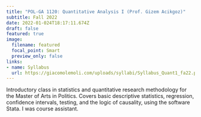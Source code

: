 ```yaml
---
title: "POL-GA 1120: Quantitative Analysis I (Prof. Gizem Acikgoz)"
subtitle: Fall 2022
date: 2022-01-024T18:17:11.674Z
draft: false
featured: true
image:
  filename: featured
  focal_point: Smart
  preview_only: false
links:
- name: Syllabus
  url: https://giacomolemoli.com/uploads/syllabi/Syllabus_Quant1_fa22.pdf
---
```

Introductory class in statistics and quantitative research methodology for the Master of Arts in Politics. Covers basic descriptive statistics, regression, confidence intervals, testing, and the logic of causality, using the software Stata. I was course assistant.

